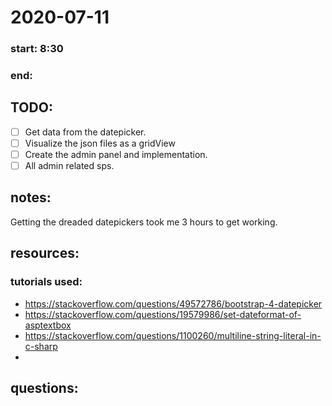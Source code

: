 # 2020-07-11

### start: 8:30

### end: 

## TODO:
- [ ] Get data from the datepicker.
- [ ] Visualize the json files as a gridView
- [ ] Create the admin panel and implementation.
- [ ] All admin related sps. 

## notes:

Getting the dreaded datepickers took me 3 hours to get working. 

## resources:
### tutorials used:
- https://stackoverflow.com/questions/49572786/bootstrap-4-datepicker
- https://stackoverflow.com/questions/19579986/set-dateformat-of-asptextbox
- https://stackoverflow.com/questions/1100260/multiline-string-literal-in-c-sharp
- 

## questions: